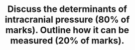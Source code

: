 ---
title: "Discuss the determinants of intracranial pressure (80% of marks). Outline how it can be measured (20% of marks)."
entityType: SAQ
exam: PEX
college: CICM
year: 2016
sitting: B
question: 18
passRate: 55
EC_expectedDomains:
- "It was expected answers would include an explanation of the Monro-Kellie Doctrine."
EC_errorsCommon:
- "Many candidates gave insufficient details of compensatory mechanisms especially regarding decreased total cerebral blood volume (primarily venous) in response to increased intracranial pressure."
- "Most candidates had all the information but had difficulty synthesising the information to write a cohesive answer."
---